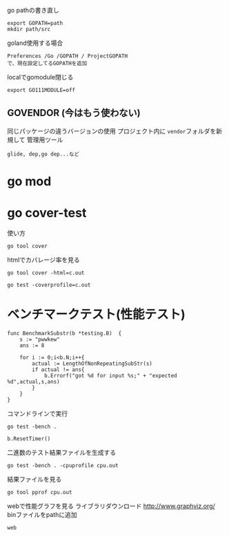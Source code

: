 go pathの書き直し

```text
export GOPATH=path
mkdir path/src
```
goland使用する場合

```
Preferences /Go /GOPATH / ProjectGOPATH
で、現在設定してるGOPATHを追加
```

localでgomodule閉じる

```text
export GO111MODULE=off
```

## GOVENDOR (今はもう使わない)
同じパッケージの違うバージョンの使用
プロジェクト内に `vendor`フォルダを新規して
管理用ツール

```
glide, dep,go dep...など
```

# go mod

# go cover-test
使い方
```text
go tool cover
```
htmlでカバレージ率を見る
```text
go tool cover -html=c.out
```

```text
go test -coverprofile=c.out
```
# ベンチマークテスト(性能テスト)

```text
func BenchmarkSubstr(b *testing.B)  {
	s := "pwwkew"
	ans := 8
	
	for i := 0;i<b.N;i++{
		actual := LengthOfNonRepeatingSubStr(s)
		if actual != ans{
			b.Errorf("got %d for input %s;" + "expected %d",actual,s,ans)
		}	
	}
}
```
コマンドラインで実行
```text
go test -bench .
```
```text
b.ResetTimer()
```

二進数のテスト結果ファイルを生成する

```text
go test -bench . -cpuprofile cpu.out
```
結果ファイルを見る
```text
go tool pprof cpu.out
```
webで性能グラフを見る 
ライブラリダウンロード  http://www.graphviz.org/  binファイルをpathに追加
```text
web
```